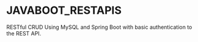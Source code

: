 # JAVABOOT_RESTAPIS

RESTful CRUD Using MySQL and Spring Boot with basic authentication to the REST API.

